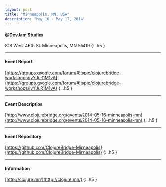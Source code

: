 ```yaml
---
layout: post
title: "Minneapolis, MN, USA"
description: "May 16 - May 17, 2014"
---
```


#### @DevJam Studios

818 West 46th St. Minneapolis, MN 55419
{: .h5 }

---

#### Event Report

[https://groups.google.com/forum/#!topic/clojurebridge-workshops/jvYJuR1M1vA](https://groups.google.com/forum/#!topic/clojurebridge-workshops/jvYJuR1M1vA)
{: .h5 }

---

#### Event Description

[http://www.clojurebridge.org/events/2014-05-16-minneapolis-mn](http://www.clojurebridge.org/events/2014-05-16-minneapolis-mn)
{: .h5 }

---

#### Event Repository

[https://github.com/ClojureBridge-Minneapolis](https://github.com/ClojureBridge-Minneapolis)
{: .h5 }

---

#### Information

[http://clojure.mn/](http://clojure.mn/)
{: .h5 }
